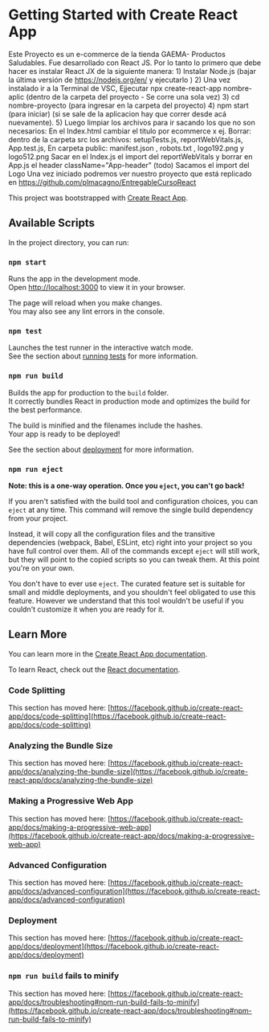# Getting Started with Create React App

Este Proyecto es un e-commerce de la tienda GAEMA- Productos Saludables.
Fue desarrollado con React JS. 
Por lo tanto lo primero que debe hacer es instalar React JX de la siguiente manera:
    1) Instalar Node.js (bajar la última versión de https://nodejs.org/en/ y ejecutarlo ) 
    2) Una vez instalado ir a la Terminal de VSC,  Ejjecutar npx create-react-app nombre-aplic (dentro de la carpeta del proyecto  - Se corre una sola vez)
    3) cd nombre-proyecto (para ingresar en la carpeta del proyecto)
    4) npm start (para iniciar) (si se sale de la aplicacion hay que correr desde acá nuevamente).
    5) Luego limpiar los archivos para ir  sacando los que no son necesarios:
	    En el Index.html cambiar el titulo por ecommerce x ej.
	    Borrar: dentro de la carpeta src los archivos: setupTests.js, reportWebVitals.js, App.test.js, 
	    En carpeta public: manifest.json , robots.txt , logo192.png y logo512.png
	    Sacar en el Index.js el import del reportWebVitals 
              y borrar en App.js el header className="App-header" (todo) 
             Sacamos el import del Logo
Una vez iniciado podremos ver nuestro proyecto que está replicado en https://github.com/plmacagno/EntregableCursoReact


This project was bootstrapped with [Create React App](https://github.com/facebook/create-react-app).

## Available Scripts

In the project directory, you can run:

### `npm start`

Runs the app in the development mode.\
Open [http://localhost:3000](http://localhost:3000) to view it in your browser.

The page will reload when you make changes.\
You may also see any lint errors in the console.

### `npm test`

Launches the test runner in the interactive watch mode.\
See the section about [running tests](https://facebook.github.io/create-react-app/docs/running-tests) for more information.

### `npm run build`

Builds the app for production to the `build` folder.\
It correctly bundles React in production mode and optimizes the build for the best performance.

The build is minified and the filenames include the hashes.\
Your app is ready to be deployed!

See the section about [deployment](https://facebook.github.io/create-react-app/docs/deployment) for more information.

### `npm run eject`

**Note: this is a one-way operation. Once you `eject`, you can't go back!**

If you aren't satisfied with the build tool and configuration choices, you can `eject` at any time. This command will remove the single build dependency from your project.

Instead, it will copy all the configuration files and the transitive dependencies (webpack, Babel, ESLint, etc) right into your project so you have full control over them. All of the commands except `eject` will still work, but they will point to the copied scripts so you can tweak them. At this point you're on your own.

You don't have to ever use `eject`. The curated feature set is suitable for small and middle deployments, and you shouldn't feel obligated to use this feature. However we understand that this tool wouldn't be useful if you couldn't customize it when you are ready for it.

## Learn More

You can learn more in the [Create React App documentation](https://facebook.github.io/create-react-app/docs/getting-started).

To learn React, check out the [React documentation](https://reactjs.org/).

### Code Splitting

This section has moved here: [https://facebook.github.io/create-react-app/docs/code-splitting](https://facebook.github.io/create-react-app/docs/code-splitting)

### Analyzing the Bundle Size

This section has moved here: [https://facebook.github.io/create-react-app/docs/analyzing-the-bundle-size](https://facebook.github.io/create-react-app/docs/analyzing-the-bundle-size)

### Making a Progressive Web App

This section has moved here: [https://facebook.github.io/create-react-app/docs/making-a-progressive-web-app](https://facebook.github.io/create-react-app/docs/making-a-progressive-web-app)

### Advanced Configuration

This section has moved here: [https://facebook.github.io/create-react-app/docs/advanced-configuration](https://facebook.github.io/create-react-app/docs/advanced-configuration)

### Deployment

This section has moved here: [https://facebook.github.io/create-react-app/docs/deployment](https://facebook.github.io/create-react-app/docs/deployment)

### `npm run build` fails to minify

This section has moved here: [https://facebook.github.io/create-react-app/docs/troubleshooting#npm-run-build-fails-to-minify](https://facebook.github.io/create-react-app/docs/troubleshooting#npm-run-build-fails-to-minify)
